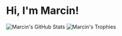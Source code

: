 # Hi, I'm Marcin!

![Marcin's GitHub Stats](https://github-readme-stats.vercel.app/api?username=the-thing&include_all_commits=true&show_icons=true)
![Marcin's Trophies](https://github-profile-trophy.vercel.app/?username=the-thing&rank=SSS,SS,SS,AAA,AA,A)
